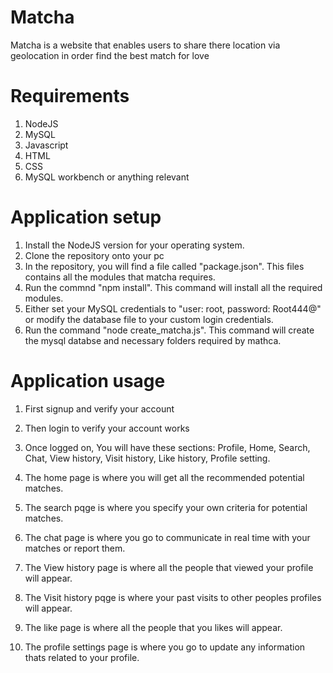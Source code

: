 # Matcha
Matcha is a website that enables users to share there location via geolocation in order find the best match for love

# Requirements
1. NodeJS
2. MySQL
3. Javascript
4. HTML
5. CSS
6. MySQL workbench or anything relevant

# Application setup
1. Install the NodeJS version for your operating system.
2. Clone the repository onto your pc
3. In the repository, you will find a file called "package.json". This files contains all the modules that matcha requires.
4. Run the commnd "npm install". This command will install all the required modules.
5. Either set your MySQL credentials to "user: root, password: Root444@" or modify the database file to your custom login credentials.
6. Run the command "node create_matcha.js". This command will create the mysql databse and necessary folders required by mathca.

# Application usage

1) First signup and verify your account

2) Then login to verify your account works

3) Once logged on, You will have these sections: Profile, Home, Search, Chat, View history, Visit history, Like history, Profile setting.

4) The home page is where you will get all the recommended potential matches.

5) The search pqge is where you specify your own criteria for potential matches.

6) The chat page is where you go to communicate in real time with your matches or report them.

7) The View history page is where all the people that viewed your profile will appear.

8) The Visit history pqge is where your past visits to other peoples profiles will appear.

9) The like page is where all the people that you likes will appear.

10) The profile settings page is where you go to update any information thats related to your profile.

